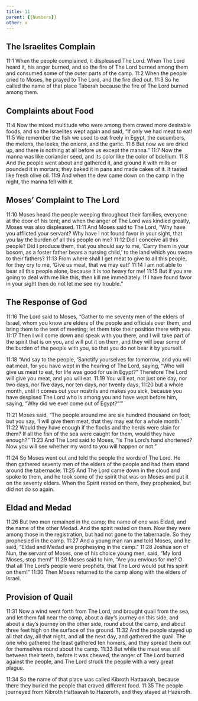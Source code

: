 ```yaml
---
title: 11
parent: {{Numbers}}
other: x
---
```



## The Israelites Complain

<a name="11:1">11:1</a> When the people complained, it displeased The Lord. When The Lord heard it, his anger burned, and so the fire of The Lord burned among them and consumed some of the outer parts of the camp. <a name="11:2">11:2</a> When the people cried to Moses, he prayed to The Lord, and the fire died out. <a name="11:3">11:3</a> So he called the name of that place Taberah because the fire of The Lord burned among them.

## Complaints about Food

<a name="11:4">11:4</a> Now the mixed multitude who were among them craved more desirable foods, and so the Israelites wept again and said, “If only we had meat to eat! <a name="11:5">11:5</a> We remember the fish we used to eat freely in Egypt, the cucumbers, the melons, the leeks, the onions, and the garlic. <a name="11:6">11:6</a> But now we are dried up, and there is nothing at all before us except the manna.” <a name="11:7">11:7</a> Now the manna was like coriander seed, and its color like the color of bdellium. <a name="11:8">11:8</a> And the people went about and gathered it, and ground it with mills or pounded it in mortars; they baked it in pans and made cakes of it. It tasted like fresh olive oil. <a name="11:9">11:9</a> And when the dew came down on the camp in the night, the manna fell with it.

## Moses’ Complaint to The Lord

<a name="11:10">11:10</a> Moses heard the people weeping throughout their families, everyone at the door of his tent; and when the anger of The Lord was kindled greatly, Moses was also displeased. <a name="11:11">11:11</a> And Moses said to The Lord, “Why have you afflicted your servant? Why have I not found favor in your sight, that you lay the burden of all this people on me? <a name="11:12">11:12</a> Did I conceive all this people? Did I produce them, that you should say to me, ‘Carry them in your bosom, as a foster father bears a nursing child,’ to the land which you swore to their fathers? <a name="11:13">11:13</a> From where shall I get meat to give to all this people, for they cry to me, ‘Give us meat, that we may eat!’ <a name="11:14">11:14</a> I am not able to bear all this people alone, because it is too heavy for me! <a name="11:15">11:15</a> But if you are going to deal with me like this, then kill me immediately. If I have found favor in your sight then do not let me see my trouble.”

## The Response of God

<a name="11:16">11:16</a> The Lord said to Moses, “Gather to me seventy men of the elders of Israel, whom you know are elders of the people and officials over them, and bring them to the tent of meeting; let them take their position there with you. <a name="11:17">11:17</a> Then I will come down and speak with you there, and I will take part of the spirit that is on you, and will put it on them, and they will bear some of the burden of the people with you, so that you do not bear it by yourself.

<a name="11:18">11:18</a> “And say to the people, ‘Sanctify yourselves for tomorrow, and you will eat meat, for you have wept in the hearing of The Lord, saying, “Who will give us meat to eat, for life was good for us in Egypt?” Therefore The Lord will give you meat, and you will eat. <a name="11:19">11:19</a> You will eat, not just one day, nor two days, nor five days, nor ten days, nor twenty days, <a name="11:20">11:20</a> but a whole month, until it comes out your nostrils and makes you sick, because you have despised The Lord who is among you and have wept before him, saying, “Why did we ever come out of Egypt?”’”

<a name="11:21">11:21</a> Moses said, “The people around me are six hundred thousand on foot; but you say, ‘I will give them meat, that they may eat for a whole month.’ <a name="11:22">11:22</a> Would they have enough if the flocks and the herds were slain for them? If all the fish of the sea were caught for them, would they have enough?” <a name="11:23">11:23</a> And The Lord said to Moses, “Is The Lord’s hand shortened? Now you will see whether my word to you will happen or not.”

<a name="11:24">11:24</a> So Moses went out and told the people the words of The Lord. He then gathered seventy men of the elders of the people and had them stand around the tabernacle. <a name="11:25">11:25</a> And The Lord came down in the cloud and spoke to them, and he took some of the spirit that was on Moses and put it on the seventy elders. When the Spirit rested on them, they prophesied, but did not do so again.

## Eldad and Medad

<a name="11:26">11:26</a> But two men remained in the camp; the name of one was Eldad, and the name of the other Medad. And the spirit rested on them. Now they were among those in the registration, but had not gone to the tabernacle. So they prophesied in the camp. <a name="11:27">11:27</a> And a young man ran and told Moses, and he said, “Eldad and Medad are prophesying in the camp.” <a name="11:28">11:28</a> Joshua son of Nun, the servant of Moses, one of his choice young men, said, “My lord Moses, stop them!” <a name="11:29">11:29</a> Moses said to him, “Are you envious for me? O that all The Lord’s people were prophets, that The Lord would put his spirit on them!” <a name="11:30">11:30</a> Then Moses returned to the camp along with the elders of Israel.

## Provision of Quail

<a name="11:31">11:31</a> Now a wind went forth from The Lord, and brought quail from the sea, and let them fall near the camp, about a day’s journey on this side, and about a day’s journey on the other side, round about the camp, and about three feet high on the surface of the ground. <a name="11:32">11:32</a> And the people stayed up all that day, all that night, and all the next day, and gathered the quail. The one who gathered the least gathered ten homers, and they spread them out for themselves round about the camp. <a name="11:33">11:33</a> But while the meat was still between their teeth, before it was chewed, the anger of The Lord burned against the people, and The Lord struck the people with a very great plague.

<a name="11:34">11:34</a> So the name of that place was called Kibroth Hattaavah, because there they buried the people that craved different food. <a name="11:35">11:35</a> The people journeyed from Kibroth Hattaavah to Hazeroth, and they stayed at Hazeroth.

